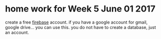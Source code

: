 # home work for Week 5 June 01 2017

create a free [firebase](https://firebase.google.com/) account.
if you have a google account for gmail, google drive... you can use this.
you do not have to create a database, just an account.
